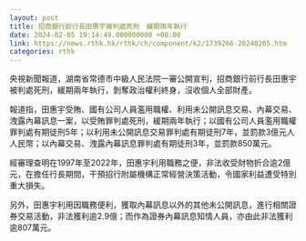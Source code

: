 ```yaml
---
layout: post
title: 招商銀行前行長田惠宇被判處死刑　緩期兩年執行
date: 2024-02-05 19:14:49.000000000 +08:00
link: https://news.rthk.hk/rthk/ch/component/k2/1739266-20240205.htm
categories: rthk
---
```


央視新聞報道，湖南省常德市中級人民法院一審公開宣判，招商銀行前行長田惠宇被判處死刑，緩期兩年執行，剝奪政治權利終身，沒收個人全部財產。

報道指，田惠宇受賄、國有公司人員濫用職權、利用未公開訊息交易、內幕交易、洩露內幕訊息一案，以受賄罪判處死刑，緩期兩年執行；以國有公司人員濫用職權罪判處有期徒刑5年；以利用未公開訊息交易罪判處有期徒刑7年，並罰款3億元人人民幣；以內幕交易、洩露內幕訊息罪判處有期徒刑3年，並罰款850萬元。

經審理查明在1997年至2022年，田惠宇利用職務之便，非法收受財物折合逾2億元，在擔任行長期間，干預招行附屬機構正常經營決策活動，令國家利益遭受特別重大損失。

另外，田惠宇利用因職務便利，獲取內幕訊息以外的其他未公開訊息，進行相關證券交易活動，非法獲利逾2.9億；而作為證券內幕訊息知情人員，亦由此非法獲利逾807萬元。
